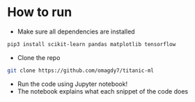 # How to run
- Make sure all dependencies are installed
```bash
pip3 install scikit-learn pandas matplotlib tensorflow
```
- Clone the repo
```bash
git clone https://github.com/omagdy7/titanic-ml
```
- Run the code using Jupyter notebook!
- The notebook explains what each snippet of the code does
